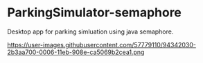 # ParkingSimulator-semaphore
Desktop app for parking simluation using java semaphore.

https://user-images.githubusercontent.com/57779110/94342030-2b3aa700-0006-11eb-908e-ca5069b2cea1.png
